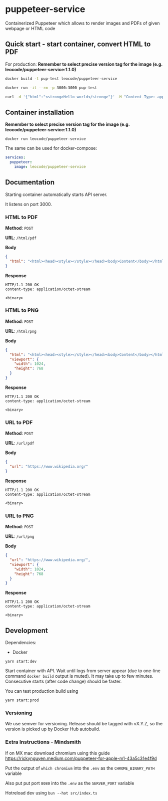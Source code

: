 # puppeteer-service

Containerized Puppeteer which allows to render images and PDFs of given webpage or HTML code

## Quick start - start container, convert HTML to PDF

For production: **Remember to select precise version tag for the image (e.g. leocode/puppeteer-service:1.1.0)**

```sh
docker build -t pup-test leocode/puppeteer-service

docker run -it --rm -p 3000:3000 pup-test

curl -d '{"html":"<strong>Hello world</strong>"}' -H "Content-Type: application/json" -X POST http://localhost:3000/html/pdf > hello-world.pdf
```

## Container installation

**Remember to select precise version tag for the image (e.g. leocode/puppeteer-service:1.1.0)**

```
docker run leocode/puppeteer-service
```

The same can be used for docker-compose:

```yaml
services:
  puppeteer:
    image: leocode/puppeteer-service
```

## Documentation

Starting container automatically starts API server.

It listens on port 3000.

### HTML to PDF

**Method**: `POST`

**URL**: `/html/pdf`

**Body**

```json
{
  "html": "<html><head><style></style></head><body>Content</body></html>"
}
```

**Response**

```
HTTP/1.1 200 OK
content-type: application/octet-stream

<binary>
```

### HTML to PNG

**Method**: `POST`

**URL**: `/html/png`

**Body**

```json
{
  "html": "<html><head><style></style></head><body>Content</body></html>",
  "viewport": {
    "width": 1024,
    "height": 768
  }
}
```

**Response**

```
HTTP/1.1 200 OK
content-type: application/octet-stream

<binary>
```

### URL to PDF

**Method**: `POST`

**URL**: `/url/pdf`

**Body**

```json
{
  "url": "https://www.wikipedia.org/"
}
```

**Response**

```
HTTP/1.1 200 OK
content-type: application/octet-stream

<binary>
```

### URL to PNG

**Method**: `POST`

**URL**: `/url/png`

**Body**

```json
{
  "url": "https://www.wikipedia.org/",
  "viewport": {
    "width": 1024,
    "height": 768
  }
}
```

**Response**

```
HTTP/1.1 200 OK
content-type: application/octet-stream

<binary>
```

## Development

Dependencies:

- Docker

```
yarn start:dev
```

Start container with API. Wait until logs from server appear (due to one-line command `docker build` output is muted). It may take up to few minutes. Consecutive starts (after code change) should be faster.

You can test production build using

```
yarn start:prod
```

### Versioning

We use semver for versioning. Release should be tagged with vX.Y.Z, so the version is picked up by Docker Hub autobuild.

### Extra Instructions - Mindsmith

If on MX mac download chromium using this guide https://rickynguyen.medium.com/puppeteer-for-apple-m1-43a5c31e4f9d

Put the output of `which chromium` into the `.env` as the `CHROME_BINARY_PATH` variable

Also put put port `8080` into the `.env` as the `SERVER_PORT` variable

Hotreload dev using `bun --hot src/index.ts`
